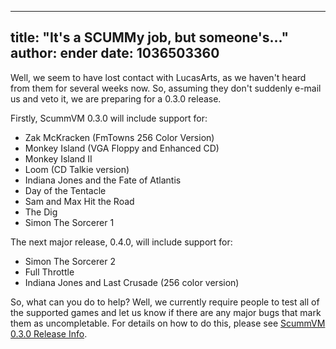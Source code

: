 
---
title: "It's a SCUMMy job, but someone's..."
author: ender
date: 1036503360
---

Well, we seem to have lost contact with LucasArts, as we haven't heard from them for several weeks now. So, assuming they don't suddenly e-mail us and veto it, we are preparing for a 0.3.0 release.  
  
Firstly, ScummVM 0.3.0 will include support for:  

*   Zak McKracken (FmTowns 256 Color Version)
*   Monkey Island (VGA Floppy and Enhanced CD)
*   Monkey Island II
*   Loom (CD Talkie version)
*   Indiana Jones and the Fate of Atlantis
*   Day of the Tentacle
*   Sam and Max Hit the Road
*   The Dig
*   Simon The Sorcerer 1

  
The next major release, 0.4.0, will include support for:  

*   Simon The Sorcerer 2
*   Full Throttle
*   Indiana Jones and Last Crusade (256 color version)

  
  
So, what can you do to help? Well, we currently require people to test all of the supported games and let us know if there are any major bugs that mark them as uncompletable. For details on how to do this, please see [ScummVM 0.3.0 Release Info](http://www.scummvm.org/documentation.php?view=release).
